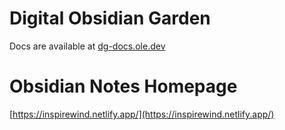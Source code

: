 # Digital Obsidian Garden
Docs are available at [dg-docs.ole.dev](https://dg-docs.ole.dev/)

# Obsidian Notes Homepage
[https://inspirewind.netlify.app/](https://inspirewind.netlify.app/)
